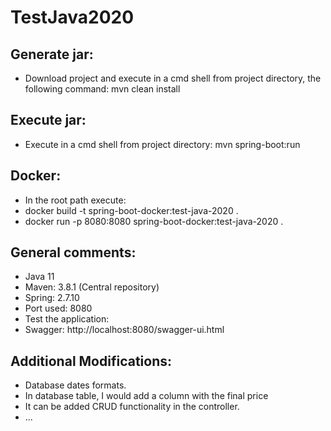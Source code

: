 ﻿# TestJava2020

## Generate jar:
- Download project and execute in a cmd shell from project directory, the following command: mvn clean install

## Execute jar:
- Execute in a cmd shell from project directory: mvn spring-boot:run

## Docker:
- In the root path execute:
- docker build -t spring-boot-docker:test-java-2020 .
- docker run -p 8080:8080 spring-boot-docker:test-java-2020 .

## General comments:
- Java 11
- Maven: 3.8.1 (Central repository)
- Spring: 2.7.10
- Port used: 8080
- Test the application:
- Swagger:
  http://localhost:8080/swagger-ui.html
## Additional Modifications:
- Database dates formats.
- In database table, I would add a column with the final price
- It can be added CRUD functionality in the controller.
- ...


